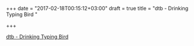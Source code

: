 +++
date = "2017-02-18T00:15:12+03:00"
draft = true
title = "dtb - Drinking Typing Bird "

+++

<p><a href="https://t.co/sAoUEXy2Z0">dtb - Drinking Typing Bird </a></p>
